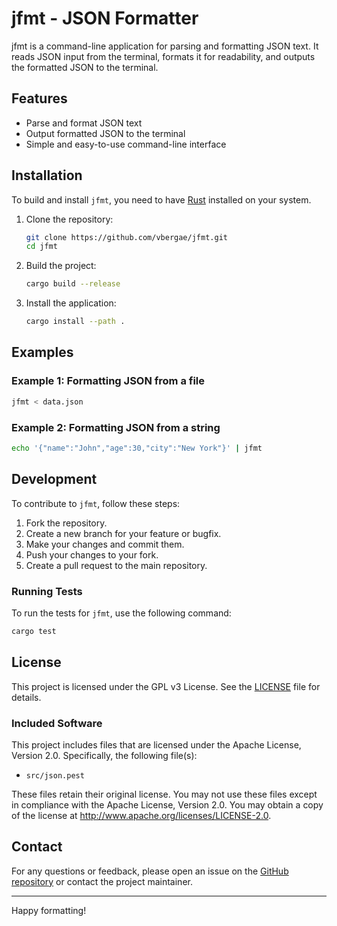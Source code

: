 # jfmt - JSON Formatter

jfmt is a command-line application for parsing and formatting JSON text. It reads JSON input from the terminal, formats it for readability, and outputs the formatted JSON to the terminal.

## Features

- Parse and format JSON text
- Output formatted JSON to the terminal
- Simple and easy-to-use command-line interface

## Installation

To build and install `jfmt`, you need to have [Rust](https://www.rust-lang.org/tools/install) installed on your system.

1. Clone the repository:
    ```sh
    git clone https://github.com/vbergae/jfmt.git
    cd jfmt
    ```

2. Build the project:
    ```sh
    cargo build --release
    ```

3. Install the application:
    ```sh
    cargo install --path .
    ```

## Examples

### Example 1: Formatting JSON from a file

```sh
jfmt < data.json
```

### Example 2: Formatting JSON from a string

```sh
echo '{"name":"John","age":30,"city":"New York"}' | jfmt
```

## Development

To contribute to `jfmt`, follow these steps:

1. Fork the repository.
2. Create a new branch for your feature or bugfix.
3. Make your changes and commit them.
4. Push your changes to your fork.
5. Create a pull request to the main repository.

### Running Tests

To run the tests for `jfmt`, use the following command:

```sh
cargo test
```

## License

This project is licensed under the GPL v3 License. See the [LICENSE](LICENSE) file for details.

### Included Software

This project includes files that are licensed under the Apache License, Version 2.0. Specifically, the following file(s):

- `src/json.pest`

These files retain their original license. You may not use these files except in compliance with the Apache License, Version 2.0. You may obtain a copy of the license at http://www.apache.org/licenses/LICENSE-2.0.

## Contact

For any questions or feedback, please open an issue on the [GitHub repository](https://github.com/yourusername/jfmt) or contact the project maintainer.

---

Happy formatting!
